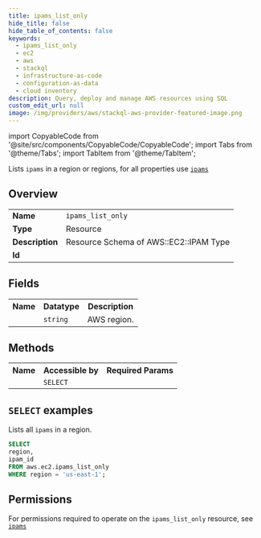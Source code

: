 ```yaml
---
title: ipams_list_only
hide_title: false
hide_table_of_contents: false
keywords:
  - ipams_list_only
  - ec2
  - aws
  - stackql
  - infrastructure-as-code
  - configuration-as-data
  - cloud inventory
description: Query, deploy and manage AWS resources using SQL
custom_edit_url: null
image: /img/providers/aws/stackql-aws-provider-featured-image.png
---
```


import CopyableCode from '@site/src/components/CopyableCode/CopyableCode';
import Tabs from '@theme/Tabs';
import TabItem from '@theme/TabItem';

Lists <code>ipams</code> in a region or regions, for all properties use <a href="/providers/aws/serviceName/ipams/"><code>ipams</code></a>

## Overview
<table><tbody>
<tr><td><b>Name</b></td><td><code>ipams_list_only</code></td></tr>
<tr><td><b>Type</b></td><td>Resource</td></tr>
<tr><td><b>Description</b></td><td>Resource Schema of AWS::EC2::IPAM Type</td></tr>
<tr><td><b>Id</b></td><td><CopyableCode code="aws.ec2.ipams_list_only" /></td></tr>
</tbody></table>

## Fields
<table><tbody><tr><th>Name</th><th>Datatype</th><th>Description</th></tr><tr><td><CopyableCode code="region" /></td><td><code>string</code></td><td>AWS region.</td></tr>
</tbody></table>

## Methods

<table><tbody>
  <tr>
    <th>Name</th>
    <th>Accessible by</th>
    <th>Required Params</th>
  </tr>
  <tr>
    <td><CopyableCode code="list_resources" /></td>
    <td><code>SELECT</code></td>
    <td><CopyableCode code="region" /></td>
  </tr>
</tbody></table>

## `SELECT` examples
Lists all <code>ipams</code> in a region.
```sql
SELECT
region,
ipam_id
FROM aws.ec2.ipams_list_only
WHERE region = 'us-east-1';
```


## Permissions

For permissions required to operate on the <code>ipams_list_only</code> resource, see <a href="/providers/aws/ec2/ipams/#permissions"><code>ipams</code></a>

